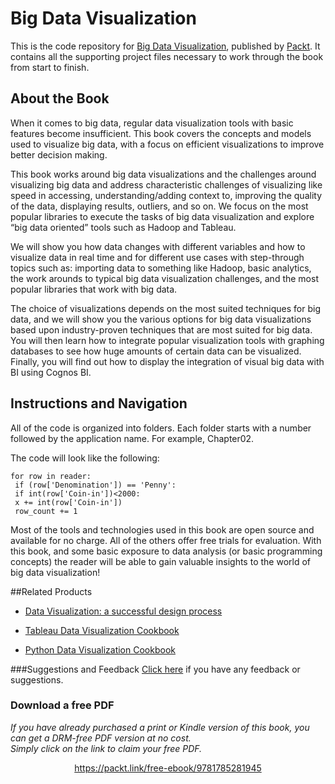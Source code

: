 # Big Data Visualization

This is the code repository for [Big Data Visualization](https://www.packtpub.com/big-data-and-business-intelligence/big-data-visualization?utm_source=github&utm_medium=repository&utm_campaign=9781785281945), published by [Packt](https://www.packtpub.com/?utm_source=github). It contains all the supporting project files necessary to work through the book from start to finish.

## About the Book
When it comes to big data, regular data visualization tools with basic features become insufficient. This book covers the concepts and models used to visualize big data, with a focus on efficient visualizations to improve better decision making.

This book works around big data visualizations and the challenges around visualizing big data and address characteristic challenges of visualizing like speed in accessing, understanding/adding context to, improving the quality of the data, displaying results, outliers, and so on. We focus on the most popular libraries to execute the tasks of big data visualization and explore “big data oriented” tools such as Hadoop and Tableau.

We will show you how data changes with different variables and how to visualize data in real time and for different use cases with step-through topics such as: importing data to something like Hadoop, basic analytics, the work arounds to typical big data visualization challenges, and the most popular libraries that work with big data.

The choice of visualizations depends on the most suited techniques for big data, and we will show you the various options for big data visualizations based upon industry-proven techniques that are most suited for big data. You will then learn how to integrate popular visualization tools with graphing databases to see how huge amounts of certain data can be visualized. Finally, you will find out how to display the integration of visual big data with BI using Cognos BI.

## Instructions and Navigation
All of the code is organized into folders. Each folder starts with a number followed by the application name. For example, Chapter02.

The code will look like the following:
```
for row in reader:
 if (row['Denomination']) == 'Penny':
 if int(row['Coin-in'])<2000:
 x += int(row['Coin-in'])
 row_count += 1
```

Most of the tools and technologies used in this book are open source and available for no
charge. All of the others offer free trials for evaluation. With this book, and some basic
exposure to data analysis (or basic programming concepts) the reader will be able to gain
valuable insights to the world of big data visualization!


##Related Products
* [Data Visualization: a successful design process](https://www.packtpub.com/big-data-and-business-intelligence/data-visualization-successful-design-process?utm_source=github&utm_medium=repository&utm_campaign=9781849693462)

* [Tableau Data Visualization Cookbook](https://www.packtpub.com/big-data-and-business-intelligence/tableau-data-visualization-cookbook?utm_source=github&utm_medium=repository&utm_campaign=9781849689786)

* [Python Data Visualization Cookbook](https://www.packtpub.com/big-data-and-business-intelligence/python-data-visualization-cookbook?utm_source=github&utm_medium=repository&utm_campaign=9781782163367)

###Suggestions and Feedback
[Click here](https://docs.google.com/forms/d/e/1FAIpQLSe5qwunkGf6PUvzPirPDtuy1Du5Rlzew23UBp2S-P3wB-GcwQ/viewform) if you have any feedback or suggestions.
### Download a free PDF

 <i>If you have already purchased a print or Kindle version of this book, you can get a DRM-free PDF version at no cost.<br>Simply click on the link to claim your free PDF.</i>
<p align="center"> <a href="https://packt.link/free-ebook/9781785281945">https://packt.link/free-ebook/9781785281945 </a> </p>